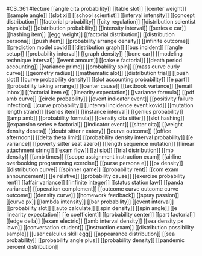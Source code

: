 #CS_361
#lecture
[[angle cita probability]]
[[table slot]]
[[center weight]]
[[sample angle]]
[[slot xi]]
[[school scientist]]
[[interval intensity]]
[[concept distribution]]
[[factorial probability]]
[[city regulation]]
[[distribution scientist physicist]]
[[distribution probability]]
[[intensity interval]]
[[series e car]]
[[hashing item]]
[[egg weight]]
[[factorial distribution]]
[[distribution persona]]
[[push item]]
[[probability arrange density]]
[[infinite outcome]]
[[prediction model covid]]
[[distribution graph]]
[[bus incident]]
[[angle setup]]
[[probability interval]]
[[graph density]]
[[bone car]]
[[modeling technique interval]]
[[event amount]]
[[cake e factorial]]
[[death period accounting]]
[[variance prime]]
[[probability spin]]
[[mass curve curly curve]]
[[geometry radius]]
[[mathematic alot]]
[[distribution trial]]
[[push slot]]
[[curve probability density]]
[[slot accounting probability]]
[[e part]]
[[probability taking arrange]]
[[center cause]]
[[textbook variance]]
[[email inbox]]
[[factorial item e]]
[[linearity expectation]]
[[variance formula]]
[[pdf amb curve]]
[[circle probability]]
[[event indicator event]]
[[positivity failure infection]]
[[curve probability]]
[[interval incidence event kovid]]
[[mutation length strand]]
[[series item]]
[[instance interval]]
[[genius probability]]
[[amp amb]]
[[probability formula]]
[[density cita sitter]]
[[slot hashing]]
[[expansion series e factorial]]
[[indicator event]]
[[sitter cita]]
[[weight density deseta]]
[[doubt sitter r eatery]]
[[curve outcome]]
[[office afternoon]]
[[delta theta limit]]
[[probability density interval probability]]
[[e variance]]
[[poverty sitter seat azero]]
[[length sequence mutation]]
[[linear attachment string]]
[[exam flow]]
[[zi slot]]
[[trial distribution]]
[[mb density]]
[[amb times]]
[[scope assignment instruction exam]]
[[airline overbooking programming exercise]]
[[purse persona e]]
[[px density]]
[[distribution curve]]
[[spinner game]]
[[probability rent]]
[[com exam announcement]]
[[e relative]]
[[probability cause]]
[[exercise probability rent]]
[[affair variance]]
[[infinite integer]]
[[status station law]]
[[panda variance]]
[[operation complement]]
[[outcome curve outcome curve outcome]]
[[density curve]]
[[homework feedback]]
[[spray passion]]
[[curve px]]
[[lambda intensity]]
[[bar probability]]
[[event interval]]
[[probability slot]]
[[auto calculate]]
[[spin density]]
[[spin angle]]
[[e linearity expectation]]
[[e coefficient]]
[[probability center]]
[[part factorial]]
[[edge della]]
[[exam electric]]
[[amb interval density]]
[[sea density px lawn]]
[[conversation student]]
[[instruction exam]]
[[distribution possibility sample]]
[[user calculus skill egg]]
[[appearance distribution]]
[[sea probability]]
[[probability angle plus]]
[[probability density]]
[[pandemic percent distribution]]
